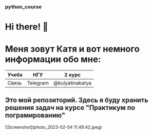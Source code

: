 ### python_course


# Hi there! 💌
# Меня зовут Катя и вот немного информации обо мне:

Учеба | НГУ | 2 курс
--- | --- | ---
Связь | Telegram | @kulyatinakatya


## Это мой __репозиторий__. Здесь я буду хранить решения задач на курсе "Практикум по пограмированию"

![Screenshot](photo_2023-02-04 11.49.42.jpeg)


